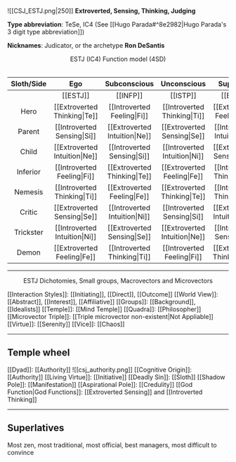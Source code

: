 ![[CSJ_ESTJ.png|250]]
**Extroverted, Sensing, Thinking, Judging**

**Type abbreviation**: TeSe, IC4 (See [[Hugo Parada#^8e2982|Hugo Parada's 3 digit type abbreviation]])

**Nicknames**: Judicator, or the archetype **Ron DeSantis**

<center>ESTJ (IC4) Function model (4SD)</center>
<br>

| Sloth/Side | Ego | Subconscious | Unconscious | SuperEgo |
| :--: | :--: | :--: | :--: | :--: |
| | [[ESTJ]] | [[INFP]] | [[ISTP]] |[[ENFJ]] |
| Hero | [[Extroverted Thinking\|Te]] | [[Introverted Feeling\|Fi]] | [[Introverted Thinking\|Ti]] | [[Extroverted Feeling\|Fe]] |
| Parent | [[Introverted Sensing\|Si]] | [[Extroverted Intuition\|Ne]] | [[Extroverted Sensing\|Se]] | [[Introverted Intuition\|Ni]] |
| Child | [[Extroverted Intuition\|Ne]] | [[Introverted Sensing\|Si]] | [[Introverted Intuition\|Ni]] | [[Extroverted Sensing\|Se]] |
| Inferior | [[Introverted Feeling\|Fi]] | [[Extroverted Thinking\|Te]] | [[Extroverted Feeling\|Fe]] | [[Introverted Thinking\|Ti]] |
| Nemesis | [[Introverted Thinking\|Ti]] | [[Extroverted Feeling\|Fe]] | [[Extroverted Thinking\|Te]] | [[Introverted Thinking\|Fi]] |
| Critic | [[Extroverted Sensing\|Se]] | [[Introverted Intuition\|Ni]] | [[Introverted Sensing\|Si]] | [[Extroverted Intuition\|Ne]] |
| Trickster | [[Introverted Intuition\|Ni]] | [[Extroverted Sensing\|Se]] | [[Extroverted Intuition\|Ne]] | [[Introverted Sensing\|Si]] |
| Demon | [[Extroverted Feeling\|Fe]] | [[Introverted Thinking\|Ti]] | [[Introverted Feeling\|Fi]] | [[Extroverted Thinking\|Te]] |

---
<center>ESTJ Dichotomies, Small groups, Macrovectors and Microvectors</center>

[[Interaction Styles]]: [[Initiating]], [[Direct]], [[Outcome]]
[[World View]]: [[Abstract]], [[Interest]], [[Affiliative]]
[[Groups]]: [[Background]], [[Idealists]]
[[Temple]]: [[Mind Temple]]
[[Quadra]]: [[Philosopher]]
[[Microvector Triple]]: [[Triple microvector non-existent|Not Appliable]]
[[Virtue]]: [[Serenity]]
[[Vice]]: [[Chaos]]

---

## Temple wheel

[[Dyad]]: [[Authority]]
![[csj_authority.png]]
[[Cognitive Origin]]: [[Authority]]
[[Living Virtue]]: [[Initiative]]
[[Deadly Sin]]: [[Sloth]]
[[Shadow Pole]]: [[Manifestation]]
[[Aspirational Pole]]: [[Credulity]]
[[God Function|God Functions]]: [[Extroverted Sensing]] and [[Introverted Thinking]]

---
## Superlatives

Most zen, most traditional, most official, best managers, most difficult to convince
